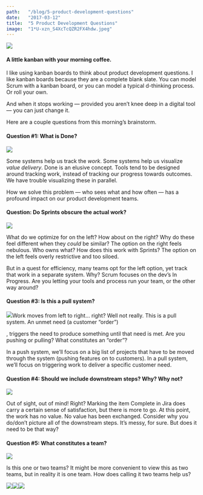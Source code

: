 ```yaml
---
path:	"/blog/5-product-development-questions"
date:	"2017-03-12"
title:	"5 Product Development Questions"
image:	"1*U-xzn_S4XcTcQZR2FX4hdw.jpeg"
---
```


![](/images/1*U-xzn_S4XcTcQZR2FX4hdw.jpeg)

#### A little kanban with your morning coffee.

I like using kanban boards to think about product development questions. I like kanban boards because they are a complete blank slate. You can model Scrum with a kanban board, or you can model a typical d-thinking process. Or roll your own.

And when it stops working — provided you aren’t knee deep in a digital tool — you can just change it.

Here are a couple questions from this morning’s brainstorm.

#### **Question #1: What is Done?**

![](/images/1*LYbaaauE3re4ysBYiXJAbQ.png)

Some systems help us track the *work*. Some systems help us visualize *value delivery*. Done is an elusive concept. Tools tend to be designed around tracking work, instead of tracking our progress towards outcomes. We have trouble visualizing these in parallel.

How we solve this problem — who sees what and how often — has a profound impact on our product development teams.

#### Question: Do Sprints obscure the actual work?

![](/images/1*Nqypr4NRqJejtb1lhaSsXQ.png)

What do we optimize for on the left? How about on the right? Why do these feel different when they *could* be similar? The option on the right feels nebulous. Who owns what? How does this work with Sprints? The option on the left feels overly restrictive and too siloed.

But in a quest for efficiency, many teams opt for the left option, yet track that work in a separate system. Why? Scrum focuses on the dev’s In Progress. Are you letting your tools and process run your team, or the other way around?

#### **Question #3: Is this a pull system?**

![](/images/1*2piaalX3reEq-7U3yVXzfQ.png)Work moves from left to right… right? Well not really. This is a pull system. An unmet need (a customer “order”)

, triggers the need to produce something until that need is met. Are you pushing or pulling? What constitutes an “order”?

In a push system, we’ll focus on a big list of projects that have to be moved through the system (pushing features on to customers). In a pull system, we’ll focus on triggering work to deliver a specific customer need.

#### Question #4: Should we include downstream steps? Why? Why not?

![](/images/1*VWRpPQa_TwF624C8ECUV4w.png)

Out of sight, out of mind! Right? Marking the item Complete in Jira does carry a certain sense of satisfaction, but there is more to go. At this point, the work has no value. No value has been exchanged. Consider why you do/don’t picture all of the downstream steps. It’s messy, for sure. But does it need to be that way?

#### Question #5: What constitutes a team?

![](/images/1*D1-e_0S4xFwZ64ErzLUEOA.png)

Is this one or two teams? It might be more convenient to view this as two teams, but in reality it is one team. How does calling it two teams help us?

[![](/images/1*iq0EKuOUS52AtOW_RSKNxA.jpeg)](http://eepurl.com/bBbrFX)[![](/images/1*sg1PGrUIRQvIDH7bb2OY0A.jpeg)](https://europe2017.eventbrite.com/?aff=mediumfooter)[![](/images/1*N1UpkDFpA5UrRxen2NHxtw.jpeg)](http://startupgrind.com/chapters)